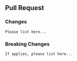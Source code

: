 ## Pull Request

### Changes
```
Please list here...
```

### Breaking Changes
```
If applies, please list here...
```